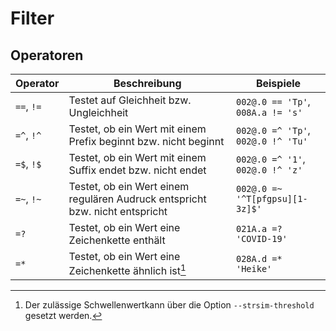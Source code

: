 # Filter

## Operatoren

| Operator    | Beschreibung                                                   | Beispiele                                     |
| ----------- | -------------------------------------------------------------- | --------------------------------------------- |
| `==`, `!=` | Testet auf Gleichheit bzw. Ungleichheit                         | `002@.0 == 'Tp'`, `008A.a != 's'`             |
| `=^`, `!^` | Testet, ob ein Wert mit einem Prefix beginnt bzw. nicht beginnt | `002@.0 =^ 'Tp'`, `002@.0 !^ 'Tu'`            |
| `=$`, `!$` | Testet, ob ein Wert mit einem Suffix endet bzw. nicht endet     | `002@.0 =^ '1'`, `002@.0 !^ 'z'`              |
| `=~`, `!~` | Testet, ob ein Wert einem regulären Audruck entspricht bzw. nicht entspricht | `002@.0 =~ '^T[pfgpsu][1-3z]$'`  |
| `=?`       | Testet, ob ein Wert eine Zeichenkette enthält                   | `021A.a =? 'COVID-19'`                        |
| `=*`       | Testet, ob ein Wert eine Zeichenkette ähnlich ist[^1]           | `028A.d =* 'Heike'`                           |


[^1]: Der zulässige Schwellenwertkann über die Option `--strsim-threshold` gesetzt werden.
